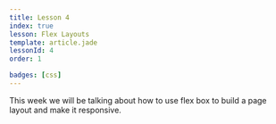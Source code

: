 ```yaml
---
title: Lesson 4
index: true
lesson: Flex Layouts
template: article.jade
lessonId: 4
order: 1

badges: [css]
---
```


This week we will be talking about how to use flex box to build a page layout and make it responsive.

<span class="more"></span>

